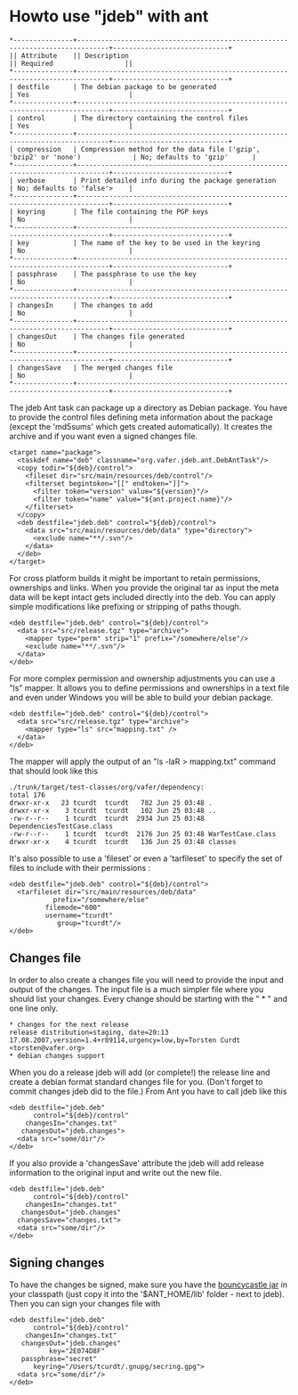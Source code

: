 # Howto use "jdeb" with ant

    *---------------+------------------------------------------------------------------------------+-----------------------------+
    || Attribute    || Description                                                                 || Required                  ||
    *---------------+------------------------------------------------------------------------------+-----------------------------+
    | destfile      | The debian package to be generated                                           | Yes                         |
    *---------------+------------------------------------------------------------------------------+-----------------------------+
    | control       | The directory containing the control files                                   | Yes                         |
    *---------------+------------------------------------------------------------------------------+-----------------------------+
    | compression   | Compression method for the data file ('gzip', 'bzip2' or 'none')             | No; defaults to 'gzip'      |
    *---------------+------------------------------------------------------------------------------+-----------------------------+
    | verbose       | Print detailed info during the package generation                            | No; defaults to 'false'>    |
    *---------------+------------------------------------------------------------------------------+-----------------------------+
    | keyring       | The file containing the PGP keys                                             | No                          |
    *---------------+------------------------------------------------------------------------------+-----------------------------+
    | key           | The name of the key to be used in the keyring                                | No                          |
    *---------------+------------------------------------------------------------------------------+-----------------------------+
    | passphrase    | The passphrase to use the key                                                | No                          |
    *---------------+------------------------------------------------------------------------------+-----------------------------+
    | changesIn     | The changes to add                                                           | No                          |
    *---------------+------------------------------------------------------------------------------+-----------------------------+
    | changesOut    | The changes file generated                                                   | No                          |
    *---------------+------------------------------------------------------------------------------+-----------------------------+
    | changesSave   | The merged changes file                                                      | No                          |
    *---------------+------------------------------------------------------------------------------+-----------------------------+

The jdeb Ant task can package up a directory as Debian package. You have to
provide the control files defining meta information about the package (except
the 'md5sums' which gets created automatically). It creates the archive
and if you want even a signed changes file.

    <target name="package">
      <taskdef name="deb" classname="org.vafer.jdeb.ant.DebAntTask"/>
      <copy todir="${deb}/control">
        <fileset dir="src/main/resources/deb/control"/>
        <filterset begintoken="[[" endtoken="]]">
          <filter token="version" value="${version}"/>
          <filter token="name" value="${ant.project.name}"/>
        </filterset>
      </copy>
      <deb destfile="jdeb.deb" control="${deb}/control">
        <data src="src/main/resources/deb/data" type="directory">
          <exclude name="**/.svn"/>
        </data>
      </deb>
    </target>

For cross platform builds it might be important to retain permissions,
ownerships and links. When you provide the original tar as input the meta data
will be kept intact gets included directly into the deb. You can apply simple
modifications like prefixing or stripping of paths though.

    <deb destfile="jdeb.deb" control="${deb}/control">
      <data src="src/release.tgz" type="archive">
        <mapper type="perm" strip="1" prefix="/somewhere/else"/>
        <exclude name="**/.svn"/>
      </data>
    </deb>

For more complex permission and ownership adjustments you can use a "ls"
mapper. It allows you to define permissions and ownerships in a text file and
even under Windows you will be able to build your debian package.

    <deb destfile="jdeb.deb" control="${deb}/control">
      <data src="src/release.tgz" type="archive">
        <mapper type="ls" src="mapping.txt" />
      </data>
    </deb>

The mapper will apply the output of an "ls -laR > mapping.txt" command
that should look like this

    ./trunk/target/test-classes/org/vafer/dependency:
    total 176
    drwxr-xr-x   23 tcurdt  tcurdt   782 Jun 25 03:48 .
    drwxr-xr-x    3 tcurdt  tcurdt   102 Jun 25 03:48 ..
    -rw-r--r--    1 tcurdt  tcurdt  2934 Jun 25 03:48 DependenciesTestCase.class
    -rw-r--r--    1 tcurdt  tcurdt  2176 Jun 25 03:48 WarTestCase.class
    drwxr-xr-x    4 tcurdt  tcurdt   136 Jun 25 03:48 classes

It's also possible to use a 'fileset' or even a 'tarfileset' to
specify the set of files to include with their permissions :

    <deb destfile="jdeb.deb" control="${deb}/control">
      <tarfileset dir="src/main/resources/deb/data"
               prefix="/somewhere/else"
             filemode="600"
             username="tcurdt"
                group="tcurdt"/>
    </deb>

## Changes file

In order to also create a changes file you will need to provide the input and
output of the changes. The input file is a much simpler file where you should
list your changes. Every change should be starting with the " * " and one line
only.

    * changes for the next release
    release distribution=staging, date=20:13 17.08.2007,version=1.4+r89114,urgency=low,by=Torsten Curdt <torsten@vafer.org>
    * debian changes support

When you do a release jdeb will add (or complete!) the release line and create
a debian format standard changes file for you. (Don't forget to commit changes
jdeb did to the file.) From Ant you have to call jdeb like this

    <deb destfile="jdeb.deb"
          control="${deb}/control"
        changesIn="changes.txt"
       changesOut="jdeb.changes">
      <data src="some/dir"/>
    </deb>

If you also provide a 'changesSave' attribute the jdeb will add release
information to the original input and write out the new file.

    <deb destfile="jdeb.deb"
          control="${deb}/control"
        changesIn="changes.txt"
       changesOut="jdeb.changes"
      changesSave="changes.txt">
      <data src="some/dir"/>
    </deb>

## Signing changes

To have the changes be signed, make sure you have the
[bouncycastle jar](http://www.bouncycastle.org/java.html) in your
classpath (just copy it into the '$ANT_HOME/lib' folder - next to jdeb).
Then you can sign your changes file with

    <deb destfile="jdeb.deb"
          control="${deb}/control"
        changesIn="changes.txt"
       changesOut="jdeb.changes"
              key="2E074D8F"
       passphrase="secret"
          keyring="/Users/tcurdt/.gnupg/secring.gpg">
      <data src="some/dir"/>
    </deb>
